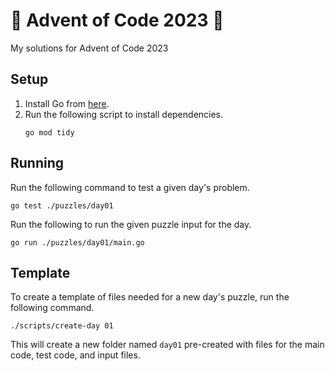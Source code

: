 # 🎄 Advent of Code 2023 🎄

My solutions for Advent of Code 2023

## Setup

1. Install Go from [here](https://golang.org/doc/install).
2. Run the following script to install dependencies.
    ```shell
    go mod tidy
    ```

## Running

Run the following command to test a given day's problem.

```shell
go test ./puzzles/day01
```


Run the following to run the given puzzle input for the day.

```shell
go run ./puzzles/day01/main.go
```

## Template

To create a template of files needed for a new day's puzzle, run the following command.

```shell
./scripts/create-day 01
```

This will create a new folder named `day01` pre-created with files for the main code, test code, and input files.